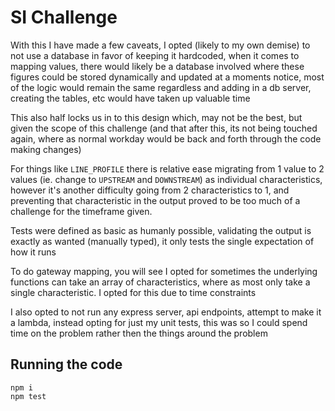 # SI Challenge

With this I have made a few caveats, I opted (likely to my own demise) to not use a database in favor of keeping it hardcoded, when it comes to mapping values, there would likely be a database involved where these figures could be stored dynamically and updated at a moments notice, most of the logic would remain the same regardless and adding in a db server, creating the tables, etc would have taken up valuable time

This also half locks us in to this design which, may not be the best, but given the scope of this challenge (and that after this, its not being touched again, where as normal workday would be back and forth through the code making changes)

For things like `LINE_PROFILE` there is relative ease migrating from 1 value to 2 values (ie. change to `UPSTREAM` and `DOWNSTREAM`) as individual characteristics, however it's another difficulty going from 2 characteristics to 1, and preventing that characteristic in the output proved to be too much of a challenge for the timeframe given.

Tests were defined as basic as humanly possible, validating the output is exactly as wanted (manually typed), it only tests the single expectation of how it runs

To do gateway mapping, you will see I opted for sometimes the underlying functions can take an array of characteristics, where as most only take a single characteristic. I opted for this due to time constraints

I also opted to not run any express server, api endpoints, attempt to make it a lambda, instead opting for just my unit tests, this was so I could spend time on the problem rather then the things around the problem

## Running the code

```
npm i
npm test
```
